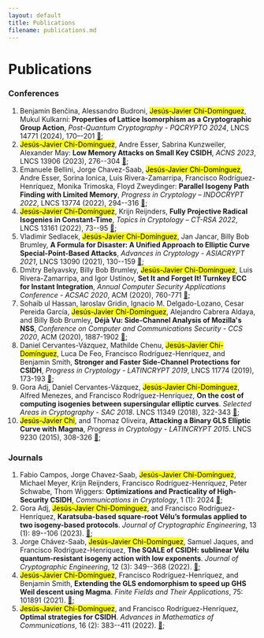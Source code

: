 ```yaml
---
layout: default
title: Publications
filename: publications.md
--- 
```


# Publications

### Conferences

1. Benjamin Ben&#269;ina, Alessandro Budroni, <mark>Jes&uacute;s-Javier Chi-Dom&iacute;nguez</mark>, Mukul Kulkarni: **Properties of Lattice Isomorphism as a Cryptographic Group Action**, _Post-Quantum Cryptography - PQCRYPTO 2024_, LNCS 14771 (2024), 170–-201 [&#128279;](https://doi.org/10.1007/978-3-031-62743-9_6);
2. <mark>Jes&uacute;s-Javier Chi-Dom&iacute;nguez</mark>, Andre Esser, Sabrina Kunzweiler, Alexander May: **Low Memory Attacks on Small Key CSIDH**, _ACNS 2023_, LNCS 13906 (2023), 276--304 [&#128279;](https://doi.org/10.1007/978-3-031-33491-7_11);
3. Emanuele Bellini, Jorge Chavez-Saab, <mark>Jes&uacute;s-Javier Chi-Dom&iacute;nguez</mark>, Andre Esser, Sorina Ionica, Luis Rivera-Zamarripa, Francisco Rodr&iacute;guez-Henr&iacute;quez, Monika Trimoska, Floyd Zweydinger: **Parallel Isogeny Path Finding with Limited Memory**, _Progress in Cryptology – INDOCRYPT 2022_, LNCS 13774 (2022), 294--316 [&#128279;](https://doi.org/10.1007/978-3-031-22912-1_13);
4. <mark>Jes&uacute;s-Javier Chi-Dom&iacute;nguez</mark>, Krijn Reijnders, **Fully Projective Radical Isogenies in Constant-Time**, _Topics in Cryptology – CT-RSA 2022_, LNCS 13161 (2022), 73--95 [&#128279;](https://doi.org/10.1007/978-3-030-95312-6_4);
5. Vladimir Sedlacek, <mark>Jes&uacute;s-Javier Chi-Dom&iacute;nguez</mark>, Jan Jancar, Billy Bob Brumley, **A Formula for Disaster: A Unified Approach to Elliptic Curve Special-Point-Based Attacks**, _Advances in Cryptology - ASIACRYPT 2021_, LNCS 13090 (2021), 130--159 [&#128279;](https://doi.org/10.1007/978-3-030-92062-3_5);
6. Dmitry Belyavsky, Billy Bob Brumley, <mark>Jes&uacute;s-Javier Chi-Dom&iacute;nguez</mark>, Luis Rivera-Zamarripa, and Igor Ustinov, **Set It and Forget It! Turnkey ECC for Instant Integration**, _Annual Computer Security Applications Conference - ACSAC 2020_, ACM (2020), 760-771 [&#128279;](https://doi.org/10.1145/3427228.3427291);
7. Sohaib ul Hassan, Iaroslav Gridin, Ignacio M. Delgado-Lozano, Cesar Pereida Garc&iacute;a, <mark>Jes&uacute;s-Javier Chi-Dom&iacute;nguez</mark>, Alejandro Cabrera Aldaya, and Billy Bob Brumley, **D&eacute;j&agrave; Vu: Side-Channel Analysis of Mozilla's NSS**, _Conference on Computer and Communications Security - CCS 2020_, ACM (2020), 1887-1902 [&#128279;](https://doi.org/10.1145/3372297.3421761);
8. Daniel Cervantes-V&aacute;zquez, Mathilde Chenu, <mark>Jes&uacute;s-Javier Chi-Dom&iacute;nguez</mark>, Luca De Feo, Francisco Rodr&iacute;guez-Henr&iacute;quez, and Benjamin Smith, **Stronger and Faster Side-Channel Protections for CSIDH**, _Progress in Cryptology - LATINCRYPT 2019_, LNCS 11774 (2019), 173-193 [&#128279;](https://doi.org/10.1007/978-3-030-30530-7_9);
9. Gora Adj, Daniel Cervantes-V&aacute;zquez, <mark>Jes&uacute;s-Javier Chi-Dom&iacute;nguez</mark>, Alfred Menezes, and Francisco Rodr&iacute;guez-Henr&iacute;quez, **On the cost of computing isogenies between supersingular elliptic curves**. _Selected Areas in Cryptography - SAC 2018_. LNCS 11349 (2018), 322-343 [&#128279;](https://doi.org/10.1007/978-3-030-10970-7_15);
10. <mark>Jes&uacute;s-Javier Chi</mark>, and Thomaz Oliveira, **Attacking a Binary GLS Elliptic Curve with Magma**, _Progress in Cryptology - LATINCRYPT 2015_. LNCS 9230 (2015), 308-326 [&#128279;](https://doi.org/10.1007/978-3-319-22174-8_17);

### Journals
1. Fabio Campos, Jorge Chavez-Saab, <mark>Jes&uacute;s-Javier Chi-Dom&iacute;nguez</mark>, Michael Meyer, Krijn Reijnders, Francisco Rodr&iacute;guez-Henr&iacute;quez, Peter Schwabe, Thom Wiggers: **Optimizations and Practicality of High-Security CSIDH**, _Communications in Cryptology_, 1 (1): 2024 [&#128279;](https://doi.org/10.62056/anjbksdja);
2. Gora Adj, <mark>Jes&uacute;s-Javier Chi-Dom&iacute;nguez</mark>, and Francisco Rodr&iacute;guez-Henr&iacute;quez, **Karatsuba-based square-root Vélu’s formulas applied to two isogeny-based protocols**. _Journal of Cryptographic Engineering_, 13 (1): 89--106 (2023). [&#128279;](https://doi.org/10.1007/s13389-022-00293-y);
3. Jorge Ch&aacute;vez-Saab, <mark>Jes&uacute;s-Javier Chi-Dom&iacute;nguez</mark>, Samuel Jaques, and Francisco Rodr&iacute;guez-Henr&iacute;quez, **The SQALE of CSIDH: sublinear V&eacute;lu quantum-resistant isogeny action with low exponents**. _Journal of Cryptographic Engineering_, 12 (3): 349--368 (2022). [&#128279;](https://doi.org/10.1007/s13389-021-00271-w);
4. <mark>Jes&uacute;s-Javier Chi-Dom&iacute;nguez</mark>, Francisco Rodr&iacute;guez-Henr&iacute;quez, and Benjamin Smith, **Extending the GLS endomorphism to speed up GHS Weil descent using Magma**. _Finite Fields and Their Applications_, 75: 101891 (2021). [&#128279;](https://doi.org/10.1016/j.ffa.2021.101891);
5. <mark>Jes&uacute;s-Javier Chi-Dom&iacute;nguez</mark>, and Francisco Rodr&iacute;guez-Henr&iacute;quez, **Optimal strategies for CSIDH**. _Advances in Mathematics of Communications_, 16 (2): 383--411 (2022). [&#128279;](http://dx.doi.org/10.3934/amc.2020116);
